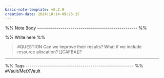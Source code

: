 ```yaml
---
basic-note-template: v0.2.0
creation-date: 2024:10:14-09:25:15
---
```


%% Note Body --------------------------------------------------- %%

%% Write here %%
> #QUESTION
> Can we improve their results?
> What if we include resource allocation? [[CAFBA]]?




___

%% Tags ------------------------------------------------------- %%
#Vault/MetXVault 
